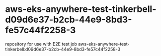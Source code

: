 # aws-eks-anywhere-test-tinkerbell-d09d6e37-b2cb-44e9-8bd3-fe57c44f2258-3
repository for use with E2E test job aws-eks-anywhere-test-tinkerbell:d09d6e37-b2cb-44e9-8bd3-fe57c44f2258-3
